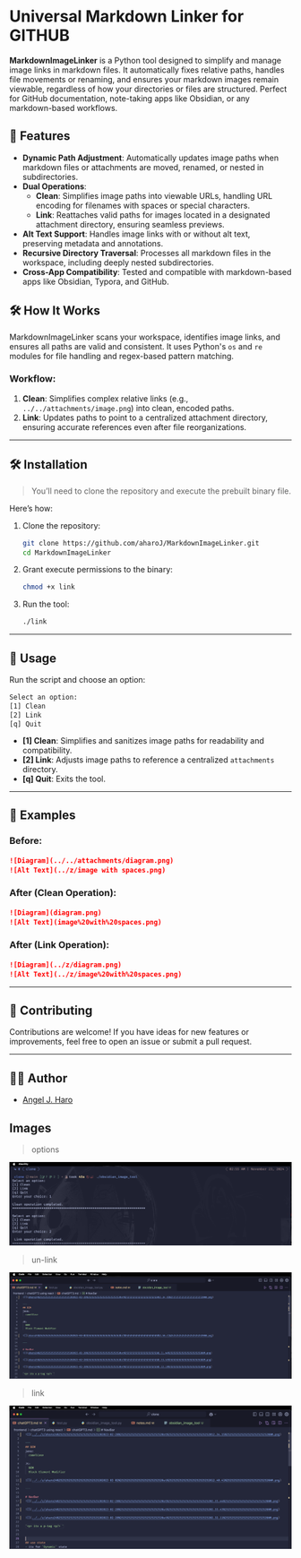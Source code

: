 # **Universal Markdown Linker for GITHUB**

**MarkdownImageLinker** is a Python tool designed to simplify and manage image links in markdown files. It automatically fixes relative paths, handles file movements or renaming, and ensures your markdown images remain viewable, regardless of how your directories or files are structured. Perfect for GitHub documentation, note-taking apps like Obsidian, or any markdown-based workflows.

## 🚀 Features

- **Dynamic Path Adjustment**: Automatically updates image paths when markdown files or attachments are moved, renamed, or nested in subdirectories.  
- **Dual Operations**:
  - **Clean**: Simplifies image paths into viewable URLs, handling URL encoding for filenames with spaces or special characters.
  - **Link**: Reattaches valid paths for images located in a designated attachment directory, ensuring seamless previews.  
- **Alt Text Support**: Handles image links with or without alt text, preserving metadata and annotations.  
- **Recursive Directory Traversal**: Processes all markdown files in the workspace, including deeply nested subdirectories.  
- **Cross-App Compatibility**: Tested and compatible with markdown-based apps like Obsidian, Typora, and GitHub.  

## 🛠 How It Works

MarkdownImageLinker scans your workspace, identifies image links, and ensures all paths are valid and consistent. It uses Python's `os` and `re` modules for file handling and regex-based pattern matching.

### Workflow:
1. **Clean**: Simplifies complex relative links (e.g., `../../attachments/image.png`) into clean, encoded paths.
2. **Link**: Updates paths to point to a centralized attachment directory, ensuring accurate references even after file reorganizations.

---

## 🛠 Installation 

> You’ll need to clone the repository and execute the prebuilt binary file. 

Here’s how:

1. Clone the repository:
   ```bash
   git clone https://github.com/aharoJ/MarkdownImageLinker.git
   cd MarkdownImageLinker
   ```

2. Grant execute permissions to the binary:
   ```bash
   chmod +x link
   ```

3. Run the tool:
   ```bash
   ./link
   ```


---

## 📖 Usage

Run the script and choose an option:

```plaintext
Select an option:
[1] Clean
[2] Link
[q] Quit
```

- **[1] Clean**: Simplifies and sanitizes image paths for readability and compatibility.  
- **[2] Link**: Adjusts image paths to reference a centralized `attachments` directory.  
- **[q] Quit**: Exits the tool.

---

## 📝 Examples

### Before:
```markdown
![Diagram](../../attachments/diagram.png)
![Alt Text](../z/image with spaces.png)
```

### After (Clean Operation):
```markdown
![Diagram](diagram.png)
![Alt Text](image%20with%20spaces.png)
```

### After (Link Operation):
```markdown
![Diagram](../z/diagram.png)
![Alt Text](../z/image%20with%20spaces.png)
```

---

## 🤝 Contributing

Contributions are welcome! If you have ideas for new features or improvements, feel free to open an issue or submit a pull request.

---

## 👨‍💻 Author

- [Angel J. Haro](https://aharoj.io)  



## Images 

> options 

![alt text](<z/options.png>)

> un-link

![alt text](z/unlink.png)

> link 

![alt text](z/link.png)